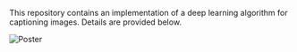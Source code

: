 This repository contains an implementation of a deep learning algorithm for captioning images. Details are provided below.

![Poster](https://user-images.githubusercontent.com/62755701/131257706-7b0be0e8-b342-4382-b34f-ec2d0aa95cab.jpg)
